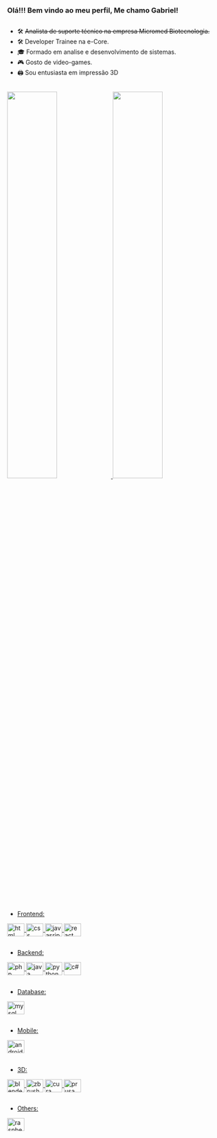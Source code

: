 ### Olá!!! Bem vindo ao meu perfil, Me chamo Gabriel!

##

- 🛠️ <s>Analista de suporte técnico na empresa Micromed Biotecnologia.</s>
- 🛠️ Developer Trainee na e-Core.
- 🎓 Formado em analise e desenvolvimento de sistemas.
- 🎮 Gosto de video-games.
- 🖨️ Sou entusiasta em impressão 3D

##

<div>
  <a href="https://github.com/ryubiel"/>
  <img height="48%" src="https://github-readme-stats.vercel.app/api?username=ryubiel&show_icons=true&theme=tokyonight"/>
  <img height="48%" src="https://github-readme-stats.vercel.app/api/top-langs/?username=ryubiel&layout=compact&langs_count=16&theme=tokyonight"/>
</div>

##

- Frontend:
<div>
  <img align="center" alt="html" height="30" width="40" src="https://cdn.jsdelivr.net/gh/devicons/devicon/icons/html5/html5-original.svg"/>
  <img align="center" alt="css" height="30" width="40" src="https://cdn.jsdelivr.net/gh/devicons/devicon/icons/css3/css3-original.svg"/>
  <img align="center" alt="javasript" height="30" width="40" src="https://cdn.jsdelivr.net/gh/devicons/devicon/icons/javascript/javascript-original.svg"/>
  <img align="center" alt="react" height="30" width="40" src="https://cdn.jsdelivr.net/gh/devicons/devicon/icons/react/react-original.svg"/>
</div>

##

- Backend:
<div> 
  <img align="center" alt="php" height="30" width="40" src="https://cdn.jsdelivr.net/gh/devicons/devicon/icons/php/php-original.svg"/>
  <img align="center" alt="java" height="30" width="40" src="https://cdn.jsdelivr.net/gh/devicons/devicon/icons/java/java-original.svg"/>
  <img align="center" alt="python" height="30" width="40" src="https://cdn.jsdelivr.net/gh/devicons/devicon/icons/python/python-original.svg"/>
  <img align="center" alt="c#" height="30" width="40" src="https://cdn.jsdelivr.net/gh/devicons/devicon/icons/csharp/csharp-original.svg"/>
</div>

##

- Database:
<div>
  <img align="center" alt="mysql" height="30" width="40" src="https://cdn.jsdelivr.net/gh/devicons/devicon/icons/mysql/mysql-original.svg"/>
</div>

##

- Mobile: 
<div>
  <img align="center" alt="android" height="30" width="40" src="https://cdn.jsdelivr.net/gh/devicons/devicon/icons/android/android-original.svg"/>
</div>

##

- 3D:
<div>
  <img align="center" alt="blender" height="30" width="40" src="https://cdn.jsdelivr.net/gh/devicons/devicon/icons/blender/blender-original.svg"/>
  <img align="center" alt="zbrush" height="30" width="40" src="https://www.svgrepo.com/show/508998/zbrush.svg"/>
  <img align="center" alt="cura" height="30" width="40" src="https://static-00.iconduck.com/assets.00/cura-icon-icon-2048x2048-fvt9f2iw.png"/>
  <img align="center" alt="prusa" height="30" width="40" src="https://cdn.icon-icons.com/icons2/3053/PNG/512/prusa_slicer_macos_bigsur_icon_189809.png"/>
</div>

##
- Others: 
<div>
  <img align="center" alt="raspberry" height="30" width="40" src="https://cdn.jsdelivr.net/gh/devicons/devicon/icons/raspberrypi/raspberrypi-original.svg"/>
</div>
